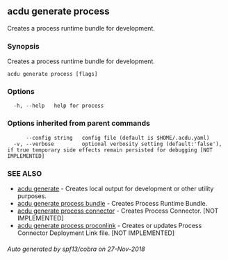 ## acdu generate process

Creates a process runtime bundle for development.

### Synopsis

Creates a process runtime bundle for development.

```
acdu generate process [flags]
```

### Options

```
  -h, --help   help for process
```

### Options inherited from parent commands

```
      --config string   config file (default is $HOME/.acdu.yaml)
  -v, --verbose         optional verbosity setting (default:'false'), if true temporary side effects remain persisted for debugging [NOT IMPLEMENTED]
```

### SEE ALSO

* [acdu generate](acdu_generate.md)	 - Creates local output for development or other utility purposes.
* [acdu generate process bundle](acdu_generate_process_bundle.md)	 - Creates Process Runtime Bundle.
* [acdu generate process connector](acdu_generate_process_connector.md)	 - Creates Process Connector. [NOT IMPLEMENTED]
* [acdu generate process proconlink](acdu_generate_process_proconlink.md)	 - Creates or updates Process Connector Deployment Link file. [NOT IMPLEMENTED]

###### Auto generated by spf13/cobra on 27-Nov-2018
